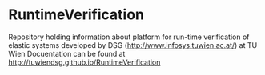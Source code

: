 # RuntimeVerification
Repository holding information about platform for run-time verification of elastic systems developed by DSG (http://www.infosys.tuwien.ac.at/) at TU Wien
Docuentation can be found at http://tuwiendsg.github.io/RuntimeVerification
